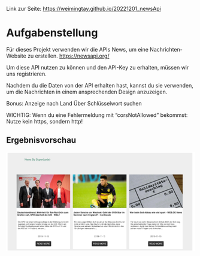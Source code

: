 Link zur Seite: https://weimingtay.github.io/20221201_newsApi

# Aufgabenstellung


Für dieses Projekt verwenden wir die APIs News, um eine Nachrichten-Website zu erstellen.
https://newsapi.org/

Um diese API nutzen zu können und den API-Key zu erhalten, müssen wir uns registrieren. 

Nachdem du die Daten von der API erhalten hast, kannst du sie verwenden, um die Nachrichten in einem ansprechenden Design anzuzeigen.

Bonus: 
Anzeige nach Land
Über Schlüsselwort suchen

WICHTIG:
Wenn du eine Fehlermeldung mit “corsNotAllowed” bekommst:
Nutze kein https, sondern http!

## Ergebnisvorschau
![Alt text](assets/img/Screenshot%202022-12-01%20201306.png)